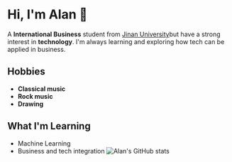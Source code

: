 # Hi, I'm Alan 👋

A **International Business** student from [Jinan University](https://english.jnu.edu.cn/)but have a strong interest in **technology**. I'm always learning and exploring how tech can be applied in business.

## Hobbies
- **Classical music**
- **Rock music**
- **Drawing**

## What I'm Learning
- Machine Learning
- Business and tech integration
![Alan's GitHub stats](https://github-readme-stats.vercel.app/api?username=823059911&show_icons=true&hide_title=true&hide_border=true&theme=graywhite)

